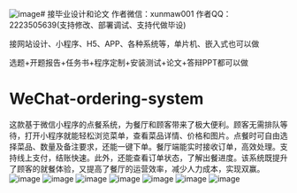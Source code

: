![image](https://github.com/user-attachments/assets/f812ddb9-8cb2-407e-a5e4-e2b77401f602)# 接毕业设计和论文
作者微信：xunmaw001  作者QQ：2223505639(支持修改、部署调试、支持代做毕设)

接网站设计、小程序、H5、APP、各种系统等，单片机、嵌入式也可以做

选题+开题报告+任务书+程序定制+安装测试+论文+答辩PPT都可以做
# WeChat-ordering-system
这款基于微信小程序的点餐系统，为餐厅和顾客带来了极大便利。顾客无需排队等待，打开小程序就能轻松浏览菜单，查看菜品详情、价格和图片。点餐时可自由选择菜品、数量及备注要求，还能一键下单。餐厅端能实时接收订单，高效处理。支持线上支付，结账快速。此外，还能查看订单状态，了解出餐进度。该系统既提升了顾客的就餐体验，又提高了餐厅的运营效率，减少人力成本，实现双赢。 
![image](https://github.com/user-attachments/assets/16d57b48-7fd6-4275-a332-170fea631277)
![image](https://github.com/user-attachments/assets/b82f2fbb-b5d9-4ab7-913b-e3003cc37c7c)
![image](https://github.com/user-attachments/assets/241015d8-e842-4e30-9a3b-40b96033f028)
![image](https://github.com/user-attachments/assets/bedd3e34-5496-410f-b5cb-41679d689787)
![image](https://github.com/user-attachments/assets/198dcbf8-d848-480a-b06a-a67666b2e80d)
![image](https://github.com/user-attachments/assets/c2f49aeb-d9ca-4d24-bb8d-9a3240f8969f)
![image](https://github.com/user-attachments/assets/1f8e0758-8e6d-42cb-b8d1-4b75ff8294df)
